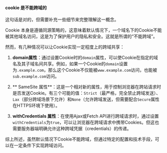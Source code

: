 

#### cookie 是不能跨域的 

这句话是对的，但需要补充一些细节来完整理解这一概念。

Cookie 本身是遵循同源策略的，这意味着默认情况下，一个域名下的Cookie不能被其他域名访问，这是为了保护用户的隐私和安全。这就是所谓的“不能跨域”。

然而，有几种情况可以让Cookie实现一定程度上的跨域共享：

1. **domain属性**：通过设置Cookie时的`domain`属性，可以使Cookie在指定的域名及其子域名间共享。例如，如果一个Cookie的`domain`设置为`.example.com`，那么这个Cookie不仅能被`www.example.com`访问，也能被`sub.example.com`访问。

2. ** SameSite 属性**：这是一个相对新的属性，用于控制浏览器在跨站请求时是否发送Cookie。有三个可能的值：`Strict`（最严格，完全禁止跨域发送）、`Lax`（部分跨域场景下允许）和`None`（允许跨域发送，但需要配合`Secure`属性在HTTPS环境下使用）。

3. **withCredentials 属性**：在使用Ajax或Fetch API进行跨域请求时，通过设置`withCredentials`为`true`，可以让浏览器在跨域请求中携带Cookies。但这也需要服务器端明确允许这种跨域凭据（credentials）的传递。

综上所述，虽然默认情况下Cookie不能跨域，但通过特定的配置和技术手段，可以在一定条件下实现跨域访问。
